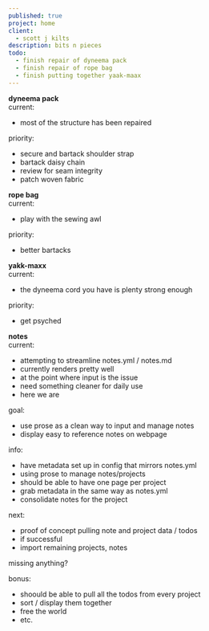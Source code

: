 ```yaml
---
published: true
project: home
client:
  - scott j kilts
description: bits n pieces
todo:
  - finish repair of dyneema pack
  - finish repair of rope bag
  - finish putting together yaak-maax
---
```

**dyneema pack**  
current: 
  - most of the structure has been repaired   
    
priority:  
  - secure and bartack shoulder strap
  - bartack daisy chain
  - review for seam integrity
  - patch woven fabric  
          
**rope bag**  
current: 
  - play with the sewing awl  
    
priority:  
  - better bartacks  
          
**yakk-maxx**  
current: 
  - the dyneema cord you have is plenty strong enough  
    
priority:
  - get psyched  
          
**notes**  
current:
  - attempting to streamline notes.yml / notes.md  
  - currently renders pretty well  
  - at the point where input is the issue  
  - need something cleaner for daily use  
  - here we are    
    
goal:
  - use prose as a clean way to input and manage notes
  - display easy to reference notes on webpage   
    
info:
  - have metadata set up in config that mirrors notes.yml
  - using prose to manage notes/projects
  - should be able to have one page per project
  - grab metadata in the same way as notes.yml
  - consolidate notes for the project  
    
next:
  - proof of concept pulling note and project data / todos
  - if successful
  - import remaining projects, notes  
    
missing anything?  
    
bonus:
  - shoould be able to pull all the todos from every project 
  - sort / display them together
  - free the world
  - etc.  
